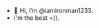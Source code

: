 - 👋 Hi, I’m @iamironman1233.
- i'm the best =)).

<!---
iamironman1233/iamironman1233 is a ✨ special ✨ repository because its `README.md` (this file) appears on your GitHub profile.
You can click the Preview link to take a look at your changes.
--->
